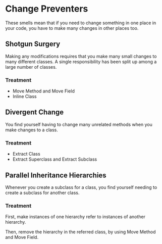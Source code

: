 # Change Preventers

These smells mean that if you need to change something in one place in your code, you have to make many changes in other places too.

## Shotgun Surgery

Making any modifications requires that you make many small changes to many different classes. A single responsibility has been split up among a large number of classes.

### Treatment

- Move Method and Move Field
- Inline Class

## Divergent Change

You find yourself having to change many unrelated methods when you make changes to a class.

### Treatment

- Extract Class
- Extract Superclass and Extract Subclass

## Parallel Inheritance Hierarchies

Whenever you create a subclass for a class, you find yourself needing to create a subclass for another class.

### Treatment

First, make instances of one hierarchy refer to instances of another hierarchy.

Then, remove the hierarchy in the referred class, by using Move Method and Move Field.
